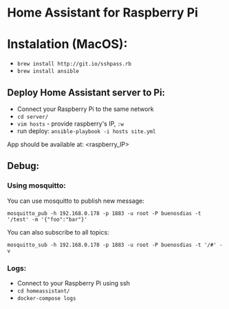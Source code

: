 # Home Assistant for Raspberry Pi

# Instalation (MacOS):
* `brew install http://git.io/sshpass.rb`
* `brew install ansible`

## Deploy Home Assistant server to Pi:
* Connect your Raspberry Pi to the same network
* `cd server/`
* `vim hosts` - provide raspberry's IP, `:w`
* run deploy: `ansible-playbook -i hosts site.yml`

App should be available at: <raspberry_IP>

## Debug:

### Using mosquitto:
You can use mosquitto to publish new message:

`mosquitto_pub -h 192.168.0.178 -p 1883 -u root -P buenosdias -t '/test' -m '{"foo":"bar"}'`

You can also subscribe to all topics:

`mosquitto_sub -h 192.168.0.178 -p 1883 -u root -P buenosdias -t '/#' -v`

### Logs:
* Connect to your Raspberry Pi using ssh
* `cd homeassistant/`
* `docker-compose logs`
